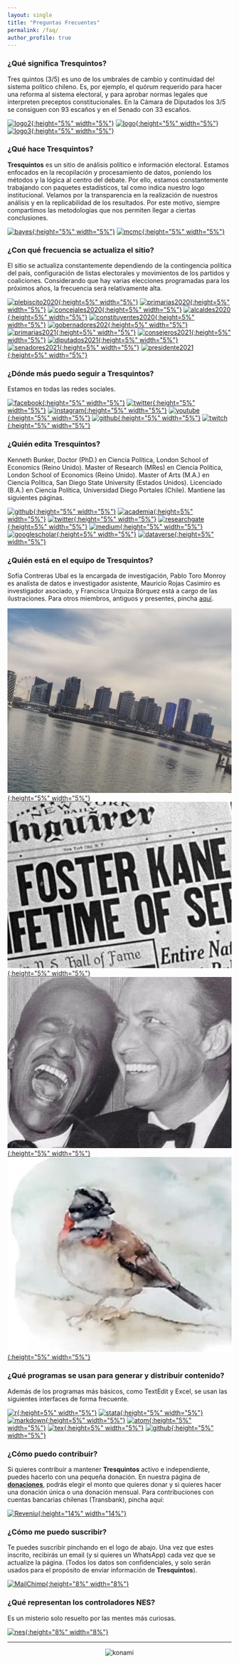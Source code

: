 ```yaml
---
layout: single
title: "Preguntas Frecuentes"
permalink: /faq/
author_profile: true
---
```



### ¿Qué significa Tresquintos?

Tres quintos (3/5) es uno de los umbrales de cambio y continuidad del sistema político chileno. Es, por ejemplo, el quórum requerido para hacer una reforma al sistema electoral, y para aprobar normas legales que interpreten preceptos constitucionales. En la Cámara de Diputados los 3/5 se consiguen con 93 escaños y en el Senado con 33 escaños.

[![logo2](/images/logo_short.png){:height="5%" width="5%"}](https://tresquintos.cl/images/logo_short.png) [![logo](/images/logo.png){:height="5%" width="5%"}](https://tresquintos.cl/images/logo.png) [![logo3](/images/logo_short2.png){:height="5%" width="5%"}](https://tresquintos.cl/images/logo_short2.png)

### ¿Qué hace Tresquintos?

**Tresquintos** es un sitio de análisis político e información electoral. Estamos enfocados en la recopilación y procesamiento de datos, poniendo los métodos y la lógica al centro del debate. Por ello, estamos constantemente trabajando con paquetes estadísticos, tal como indica nuestro logo institucional. Velamos por la transparencia en la realización de nuestros análisis y en la replicabilidad de los resultados. Por este motivo, siempre compartimos las metodologías que nos permiten llegar a ciertas conclusiones.

[![bayes](/images/bayes.png){:height="5%" width="5%"}](https://en.wikipedia.org/wiki/Bayes%27_theorem) [![mcmc](/images/mcmc.png){:height="5%" width="5%"}](https://en.wikipedia.org/wiki/Markov_chain_Monte_Carlo)

### ¿Con qué frecuencia se actualiza el sitio?

El sitio se actualiza constantemente  dependiendo de la contingencia política del país, configuración de listas electorales y movimientos de los partidos y coaliciones. Considerando que hay varias elecciones programadas para los próximos años, la frecuencia será relativamente alta.

[![plebiscito2020](/images/election1.png){:height=5%" width="5%"}](https://es.wikipedia.org/wiki/Plebiscito_nacional_de_Chile_de_2020) [![primarias2020](/images/election2.png){:height=5%" width="5%"}](https://www.servel.cl/primarias-2020/) [![concejales2020](/images/election3.png){:height=5%" width="5%"}](https://es.wikipedia.org/wiki/Elecciones_municipales_de_Chile_de_2020) [![alcaldes2020](/images/election4.png){:height=5%" width="5%"}](https://es.wikipedia.org/wiki/Elecciones_municipales_de_Chile_de_2020) [![constituyentes2020](/images/election5.png){:height=5%" width="5%"}](https://es.wikipedia.org/wiki/Elecciones_de_convencionales_constituyentes_de_Chile_de_2020) [![gobernadores202](/images/election6.png){:height=5%" width="5%"}](https://es.wikipedia.org/wiki/Elecciones_de_gobernadores_regionales_de_Chile_de_2020) [![primarias2021](/images/election7.png){:height=5%" width="5%"}](https://es.wikipedia.org/wiki/Elecciones_municipales_de_Chile_de_2020) [![consejeros2021](/images/election8.png){:height=5%" width="5%"}](https://es.wikipedia.org/wiki/Elecciones_de_consejeros_regionales_de_Chile_de_2021) [![diputados2021](/images/election9.png){:height=5%" width="5%"}](https://es.wikipedia.org/wiki/Elecciones_parlamentarias_de_Chile_de_2021) [![senadores2021](/images/election10.png){:height=5%" width="5%"}](https://es.wikipedia.org/wiki/Elecciones_parlamentarias_de_Chile_de_2021) [![presidente2021](/images/election11.png){:height=5%" width="5%"}](https://es.wikipedia.org/wiki/Elecci%C3%B3n_presidencial_de_Chile_de_2021)


### ¿Dónde más puedo seguir a Tresquintos?

Estamos en todas las redes sociales.

[![facebook](/images/facebook.png){:height="5%" width="5%"}](https://www.facebook.com/3quintos/) [![twitter](/images/twitter.png){:height="5%" width="5%"}](https://www.twitter.com/tresquintos/) [![instagram](/images/instagram.png){:height="5%" width="5%"}](https://www.instagram.com/3quintos/) [![youtube](/images/youtube.png){:height="5%" width="5%"}](https://www.youtube.com/c/tresquintos) [![github](/images/github.png){:height="5%" width="5%"}](https://www.github.com/tresquintos) [![twitch](/images/twitch.png){:height="5%" width="5%"}](https://www.twitch.tv/tresquintos/)


### ¿Quién edita Tresquintos?

Kenneth Bunker, Doctor (PhD.) en Ciencia Política, London School of Economics (Reino Unido). Master of Research (MRes) en Ciencia Política, London School of Economics (Reino Unido). Master of Arts (M.A.) en Ciencia Política, San Diego State University (Estados Unidos). Licenciado (B.A.) en Ciencia Política, Universidad Diego Portales (Chile). Mantiene las siguientes páginas.

[![github](/images/github.png){:height="5%" width="5%"}](https://www.github.com/kennethbunker) [![academia](/images/academia.png){:height=5%" width="5%"}](https://lse.academia.edu/KennethBunker) [![twitter](/images/twitter.png){:height="5%" width="5%"}](https://www.twitter.com/kennethbunker) [![researchgate](/images/researchgate.png){:height=5%" width="5%"}](https://www.researchgate.net/profile/Kenneth_Bunker) [![medium](/images/medium.png){:height="5%" width="5%"}](https://medium.com/@kennethbunker) [![googlescholar](/images/scholar.png){:height=5%" width="5%"}](https://scholar.google.cl/citations?user=kFHaW6wAAAAJ&hl) [![dataverse](/images/dataverse.png){:height=5%" width="5%"}](https://dataverse.harvard.edu/dataverse/kennethbunker)


### ¿Quién está en el equipo de Tresquintos?

Sofía Contreras Ubal es la encargada de investigación, Pablo Toro Monroy es analista de datos e investigador asistente, Mauricio Rojas Casimiro es investigador asociado, y Francisca Urquiza Bórquez está a cargo de las ilustraciones. Para otros miembros, antiguos y presentes, pincha [aquí](https://www.linkedin.com/company/5126624/admin/).

[![twitter](/images/sofiacontreras.png){:height="5%" width="5%"}](https://twitter.com/SofiaContrerasU) [![twitter](/images/pablotoro.jpg){:height="5%" width="5%"}](https://twitter.com/PabloToro_) [![twitter](/images/mauriciorojas.jpg){:height="5%" width="5%"}](https://twitter.com/mrojascasimiro) [![twitter](/images/franurquiza.png){:height="5%" width="5%"}](https://twitter.com/fran_urquiza)


### ¿Qué programas se usan para generar y distribuir contenido?

Además de los programas más básicos, como TextEdit y Excel, se usan las siguientes interfaces de forma frecuente.

[![r](/images/r.png){:height=5%" width="5%"}](https://www.r-project.org/) [![stata](/images/stata.png){:height="5%" width="5%"}](https://www.stata.constantemente) [![markdown](/images/markdown.png){:height=5%" width="5%"}](https://en.wikipedia.org/wiki/Markdown) [![atom](/images/atom.png){:height="5%" width="5%"}](https://atom.io/) [![tex](/images/tex.png){:height=5%" width="5%"}](https://www.latex-project.org/get/) [![github](/images/githubdesktop.png){:height="5%" width="5%"}](https://desktop.github.com/)


### ¿Cómo puedo contribuir?

Si quieres contribuir a mantener **Tresquintos** activo e independiente, puedes hacerlo con una pequeña donación. En nuestra página de [**donaciones**](https://tresquintos.cl/donaciones), podrás elegir el monto que quieres donar y si quieres hacer una donación única o una donación mensual. Para contribuciones con cuentas bancarias chilenas (Transbank), pincha aquí:

[![Reveniu](/images/reveniu.png){:height="14%" width="14%"}](https://tresquintos.cl/donaciones)


### ¿Cómo me puedo suscribir?

Te puedes suscribir pinchando en el logo de abajo. Una vez que estes inscrito, recibirás un email (y si quieres un WhatsApp) cada vez que se actualize la página. (Todos los datos son confidenciales, y solo serán usados para el propósito de enviar información de **Tresquintos**).

[![MailChimp](/images/mailchimp.png){:height="8%" width="8%"}](https://tresquintos.us15.list-manage.com/subscribe/post?u=3a6f5773bbbc78ea5a0003f67&amp;id=8c164eff0f)


### ¿Qué representan los controladores NES?

Es un misterio solo resuelto por las mentes más curiosas.

[![nes](/images/nes.png){:height="8%" width="8%"}](https://en.wikipedia.org/wiki/Iliad#Menis)

---

<!-- NES -->
<style>
.aligncenter {
    text-align: center;
}
</style>
<p class="aligncenter">
    <img src="/images/nes.png" width="30" height="30" alt="konami" />
</p>
<script src="/js/topsecret.js"></script>

<script src="/js/cyberdelia.js"></script>

<script type="text/javascript"> var msTag = {"site":"tnw","page":"home","cyberdelia_page_type":"home","data":{"sponsorName":false,"isSponsoredCategory":false}}</script>

<script src="https://cdn0.tnwcdn.com/wp-content/themes/cyberdelia/assets/js/app.min.js?v=1585558461" type="text/javascript" async=""></script>



<!-- Popup -->
<script src="/sweetalerts2/dist/sweetalert2.all.min.js"></script>

<script type="text/javascript">

setTimeout(function(){Swal.fire({
  title: '¡Apoya a Tresquintos!',
  text: 'Ayúdanos a mantener el sitio activo e independiente',
  footer: '<a href="https://tresquintos.us15.list-manage.com/subscribe/post?u=3a6f5773bbbc78ea5a0003f67&id=8c164eff0f">Suscríbete al Newsletter Aquí</a>',
  imageUrl: '/images/pc.png',
  imageWidth: 80,
  imageHeight: 80,
  imageAlt: 'Custom image',
  timer: 45000,
  timerProgressBar: true,
  width: 500,
  showCloseButton: true,
  showDenyButton: true,
  showCancelButton: false,
  confirmButtonText: `Una Vez`,
  denyButtonText: `Mensual`,
  cancelButtonText: `No por ahora`,
  }).then((result) => {
  if (result.isConfirmed) {
    window.open("https://tresquintos.cl/donaciones/")
  } else if (result.isDenied) {
    window.open("https://tresquintos.cl/donaciones/")
  }
  })
  },15000); 
</script>


<!-- Favicon -->
<link rel="apple-touch-icon" sizes="180x180" href="/apple-touch-icon.png">
<link rel="icon" type="image/png" sizes="32x32" href="/favicon-32x32.png">
<link rel="icon" type="image/png" sizes="16x16" href="/favicon-16x16.png">
<link rel="manifest" href="/site.webmanifest">
<link rel="mask-icon" href="/safari-pinned-tab.svg" color="#5bbad5">
<meta name="msapplication-TileColor" content="#b91d47">
<meta name="theme-color" content="#ffffff">


<!-- Finisce sempre così, con la morte.
Prima però c’è stata la vita,
nascosta sotto i bla, bla, bla, bla, bla.
È tutto sedimentato sotto il chiacchiericcio e il rumore:
il silenzio e il sentimento,
l’emozione e la paura,
gli sparuti incostanti sprazzi di bellezza
e poi lo squallore disgraziato e l’uomo miserabile.
Tutto sepolto nella coperta
dell’imbarazzo dello stare al mondo:
bla, bla, bla, bla.
Altrove c’è l’Altrove,
io non mi occupo dell’Altrove.
Dunque che questo romanzo abbia inizio.
In fondo è solo un trucco, si è solo un trucco. kb. -->
